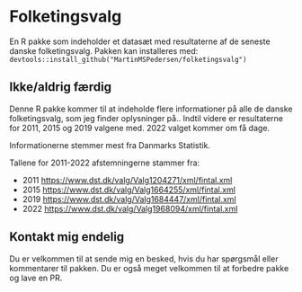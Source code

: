 # Folketingsvalg
En R pakke som indeholder et datasæt med resultaterne af de seneste danske folketingsvalg.
Pakken kan installeres med: `devtools::install_github("MartinMSPedersen/folketingsvalg")`

## Ikke/aldrig færdig ##

Denne R pakke kommer til at indeholde flere informationer på alle de danske folketingsvalg, som jeg finder oplysninger på.. 
Indtil videre er resultaterne for 2011, 2015 og 2019 valgene med.
2022 valget kommer om få dage.

Informationerne stemmer mest fra Danmarks Statistik.

Tallene for 2011-2022 afstemningerne stammer fra:

* 2011 https://www.dst.dk/valg/Valg1204271/xml/fintal.xml
* 2015 https://www.dst.dk/valg/Valg1664255/xml/fintal.xml
* 2019 https://www.dst.dk/valg/Valg1684447/xml/fintal.xml
* 2022 https://www.dst.dk/valg/Valg1968094/xml/fintal.xml

## Kontakt mig endelig ##

Du er velkommen til at sende mig en besked, hvis du har spørgsmål eller kommentarer til pakken.
Du er også meget velkommen til at forbedre pakke og lave en PR.
